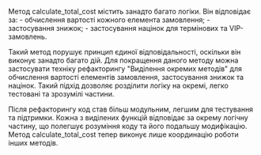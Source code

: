 Метод calculate_total_cost містить занадто багато логіки. Він відповідає за:
    - обчислення вартості кожного елемента замовлення;
    - застосування знижок;
    - застосування націнок для термінових та VIP-замовлень.

Такий метод порушує принцип єдиної відповідальності, оскільки він виконує занадто багато дій. 
Для покращення даного методу можна застосувати техніку рефакторингу "Виділення окремих методів" для обчислення вартості елементів замовлення, застосування знижок та націнок. Такий підхід дозволяє розділити логіку на окремі, легко тестовані та зрозумілі частини. 

Після рефакторингу код став більш модульним, легшим для тестування та підтримки. Кожна з виділених функцій відповідає за окрему логічну частину, що полегшує розуміння коду та його подальшу модифікацію. Метод calculate_total_cost тепер виконує лише координацію роботи інших методів.